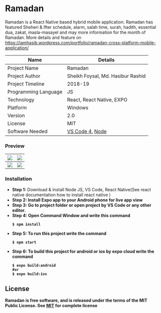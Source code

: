 # Ramadan
Ramadan is a React Native based hybrid mobile application. Ramadan has featured Sheheri & Ifter schedule, alarm, salah time, surah, hadith, essential dua, zakat, masla-masayel and may more information for the month of Ramadan. More details and feature on https://iamhasib.wordpress.com/portfolio/ramadan-cross-platform-mobile-application/

| Name | Details |
| ------ | ------ |
| Project Name | Ramadan |
| Project Author | Sheikh Foysal, Md. Hasibur Rashid  |
| Project Timeline | 2018-19 |
| Programming Language | JS |
| Technology | React, React Native, EXPO |
| Platform | Windows |
| Version | 2.0 |
| License | MIT |
| Software Needed | [VS Code 4](https://code.visualstudio.com), [Node](https://nodejs.org/en/)

### Preview 

|![](https://iamhasib.files.wordpress.com/2018/07/ramadan_1.png)| ![](https://iamhasib.files.wordpress.com/2018/07/ramadan_3.png)|
| ------ | ------ |
![](https://iamhasib.files.wordpress.com/2018/07/ramadan_5.png) |![](https://iamhasib.files.wordpress.com/2018/07/ramadan_7.png)|

### Installation
  - <strong>Step 1:</strong> Download & Install Node JS, VS Code, React Native(See react native documentation how to install react native )
  - <strong>Step 2: Install Expo app to your Android phone for live app view
  - <strong>Step 3:</strong> Go to project folder or open project by VS Code or any other editor.
  - <strong>Step 4:</strong> Open Command Window and write this command
    ```
    $ npm install
    ```
  - <strong>Step 5:</strong> To run this project write the command
    ```
    $ npm start
    ```
  - <strong>Step 6:</strong> To build this project for android or ios by expo cloud write the command
    ```
    $ expo build:android
    #or
    $ expo build:ios
    ```
    
## License

Ramadan is free software, and is released under the terms of the MIT Public License. See [MIT](LICENSE) for complete license
